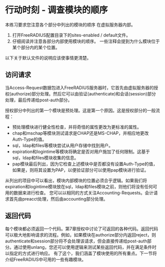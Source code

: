 # 行动时刻 - 调查模块的顺序
本练习要求您注意各个部分中列出的模块的顺序
在虚拟服务器内部。
1. 打开FreeRADIUS配置目录下的sites-enabled / default文件。
2. 仔细阅读并注意各部分内部使用模块的顺序。 一些注释会提到为什么模块位于某个部分内的某个位置。

以下关于默认文件的说明应该使事情更清楚。

## 访问请求
当Access-Request数据包进入FreeRADIUS服务器时，它首先由虚拟服务器的授权(authorize)部分处理。然后它可以由验证(authenticate)和会话(session)部分处理，最后传递给post-auth部分。

授权部分中列出的第一个模块是预处理。这是第一个原因。这是授权部分的一般流程：
+ 预处理模块进行健全性检查，并将奇怪的属性更改为更标准的属性。
+ chap和mschap等模块测试请求是CHAP还是MS-CHAP，并相应地更改Auth-Type的值。
+ sql，ldap和files等模块尝试从用户存储中找到用户。
+ expiration和logintime等模块将确定是否对用户施加了任何限制。这基于sql，ldap和files模块收集的信息。
+ pap模块最后列出，因为它检查上述模块中是否都没有设置Auth-Type的值，如果是，则将其设置为PAP，以便验证部分可以使用pap模块进行验证。

从列出的项目中可以看出，模块内部模块的位置必须合乎逻辑。如果我们将expiration和logintime模块放在sql，ldap和files模块之前，则他们将没有任何可用的数据来进行检查。
您可以以相同的方式关注Accounting-Requests。会计请求首先由preacct处理，然后由accounting部分处理。

## 返回代码
每个模块都必须返回一个代码。第7章授权中讨论了可返回的各种代码。返回代码可以极大地影响请求的流程。例如，如果模块在authorize部分内返回reject，则authenticate和session部分将不会处理该请求，但会直接传递给post-auth部分。通过使用unlang，您还可以使用逻辑来测试某些返回代码，并在满足条件时以指定的方式进行响应。
有了这个，我们涵盖了模块使用的所有重点。下一节将介绍FreeRADIUS中可用的一些有趣模块。